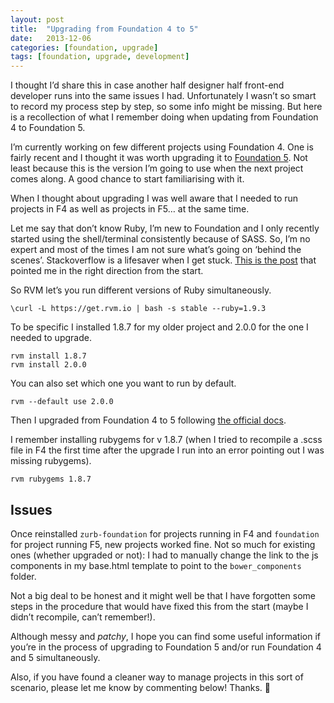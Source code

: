 ```yaml
---
layout: post
title:  "Upgrading from Foundation 4 to 5"
date:   2013-12-06
categories: [foundation, upgrade]
tags: [foundation, upgrade, development]
---
```


I thought I’d share this in case another half designer half front-end developer runs into the same issues I had.
Unfortunately I wasn’t so smart to record my process step by step, so some info might be missing. But here is a recollection of what I remember doing when updating from Foundation 4 to Foundation 5.

I’m currently working on few different projects using Foundation 4.
One is fairly recent and I thought it was worth upgrading it to [Foundation 5](//foundation.zurb.com/).
Not least because this is the version I’m going to use when the next project comes along. A good chance to start familiarising with it.

When I thought about upgrading I was well aware that I needed to run projects in F4 as well as projects in F5… at the same time.

Let me say that don’t know Ruby, I’m new to Foundation and I only recently started using the shell/terminal consistently because of SASS. So, I’m no expert and most of the times I am not sure what’s going on ‘behind the scenes’. Stackoverflow is a lifesaver when I get stuck. [This is the post](//stackoverflow.com/questions/5059196/how-to-update-my-version-of-ruby-from-terminal) that pointed me in the right direction from the start.

So RVM let’s you run different versions of Ruby simultaneously.

```
\curl -L https://get.rvm.io | bash -s stable --ruby=1.9.3
```

To be specific I installed 1.8.7 for my older project and 2.0.0 for the one I needed to upgrade.

```
rvm install 1.8.7
rvm install 2.0.0
```

You can also set which one you want to run by default.

```
rvm --default use 2.0.0
```

Then I upgraded from Foundation 4 to 5 following [the official docs](//foundation.zurb.com/docs/upgrading.html).

I remember installing rubygems for v 1.8.7 (when I tried to recompile a .scss file in F4 the first time after the upgrade I run into an error pointing out I was missing rubygems).

```
rvm rubygems 1.8.7
```

## Issues

Once reinstalled `zurb-foundation` for projects running in F4 and `foundation` for project running F5, new projects worked fine.
Not so much for existing ones (whether upgraded or not): I had to manually change the link to the js components in my base.html template to point to the `bower_components` folder.

Not a big deal to be honest and it might well be that I have forgotten some steps in the procedure that would have fixed this from the start (maybe I didn’t recompile, can’t remember!).

Although messy and _patchy_, I hope you can find some useful information if you’re in the process of upgrading to Foundation 5 and/or run Foundation 4 and 5 simultaneously.

Also, if you have found a cleaner way to manage projects in this sort of scenario, please let me know by commenting below! Thanks. 🙂